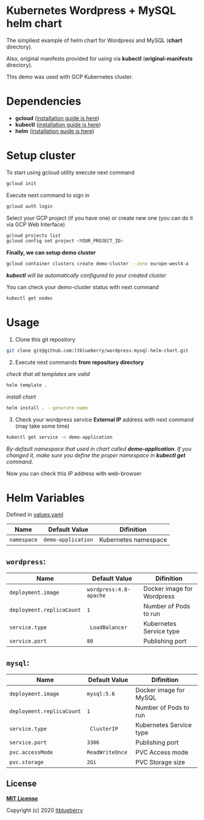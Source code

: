 # Kubernetes Wordpress + MySQL helm chart

The simpliest example of helm chart for Wordpress and MySQL (**chart** directory).

Also, original manifests provided  for using via **kubectl** (**original-manifests** directory).

This demo was used with GCP Kubernetes cluster.

# Dependencies

* **gcloud** ([installation guide is here](https://cloud.google.com/sdk/docs/quickstarts/))
* **kubectl** ([installation guide is here](https://kubernetes.io/docs/tasks/tools/install-kubectl/))
* **helm** ([installation guide is here](https://helm.sh/docs/intro/install/))

# Setup cluster
To start using gcloud utility execute next command
```sh
gcloud init
```

Execute next command to sign in
```sh
gcloud auth login
```

Select your GCP project (if you have one) or create new one (you can do it via GCP Web Interface)
```sh
gcloud projects list
gcloud config set project <YOUR_PROJECT_ID>
```

**Finally, we can setup demo cluster**
```sh
gcloud container clusters create demo-cluster --zone europe-west4-a
```

***kubectl** will be automatically configured to your created cluster*

You can check your demo-cluster status with next command
```sh
kubectl get nodes
```

# Usage

1) Clone this git repository
```sh
git clone git@github.com:ltblueberry/wordpress-mysql-helm-chart.git
```
2) Execute next commands **from repository directory**

*check that all templates are valid*
```sh
helm template .
```
*install chart*
```sh
helm install . --generate-name
```
3) Check your wordpress service **External IP** address with next command (may take some time)
```sh
kubectl get service -n demo-application
```
*By-default namespace that used in chart called **demo-application**. If you changed it, make sure you define the proper namespace in **kubectl get** command.*

Now you can check this IP address with web-browser

# Helm Variables
Defined in [values.yaml](https://github.com/ltblueberry/wordpress-mysql-helm-chart/blob/develop/values.yaml)

| Name              | Default Value       |Difinition   |
|-----------------------|---------------------|---------------------|
| `namespace` | `demo-application` |Kubernetes namespace|

## `wordpress`:
| Name              | Default Value       |Difinition   |
|-----------------------|---------------------|---------------------|
| `deployment.image` | `wordpress:4.8-apache` |Docker image for Wordpress|
|`deployment.replicaCount` | `1` |Number of Pods to run
|`service.type` |` LoadBalancer` |Kubernetes Service type
|`service.port` | `80 `|Publishing port

## `mysql`:
| Name              | Default Value       |Difinition   |
|-----------------------|---------------------|---------------------|
| `deployment.image` | `mysql:5.6` |Docker image for MySQL|
|`deployment.replicaCount` | `1` |Number of Pods to run
|`service.type` |` ClusterIP` |Kubernetes Service type
|`service.port` | `3306 `|Publishing port
|`pvc.accessMode` | `ReadWriteOnce `|PVC Access mode
|`pvc.storage` | `2Gi `|PVC Storage size

## License

**[MIT License](LICENSE)**

Copyright (c) 2020 [ltblueberry](https://github.com/ltblueberry)